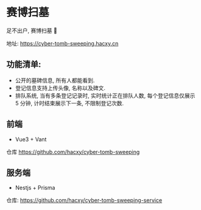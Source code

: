 # 赛博扫墓

足不出户, 赛博扫墓 🤪

地址: <https://cyber-tomb-sweeping.hacxy.cn>

## 功能清单:

- 公开的墓碑信息, 所有人都能看到.
- 登记信息支持上传头像, 名称以及碑文.
- 排队系统, 当有多条登记记录时, 实时统计正在排队人数, 每个登记信息仅展示 5 分钟, 计时结束展示下一条, 不限制登记次数.

## 前端

- Vue3 + Vant

仓库 <https://github.com/hacxy/cyber-tomb-sweeping>

## 服务端

- Nestjs + Prisma

仓库: <https://github.com/hacxy/cyber-tomb-sweeping-service>
